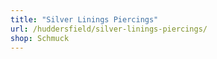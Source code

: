 ```yaml
---
title: "Silver Linings Piercings"
url: /huddersfield/silver-linings-piercings/
shop: Schmuck
---
```

